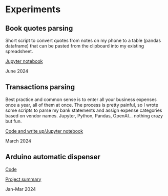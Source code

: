 # Experiments

## Book quotes parsing
Short script to convert quotes from notes on my phone to a table (pandas dataframe) that can be pasted from the clipboard into my existing spreadsheet. 

[Jupyter notebook](https://github.com/brovalex/public-experiments/blob/main/quotes-to-table.ipynb)

June 2024

## Transactions parsing
Best practice and common sense is to enter all your business expenses once a year, all of them at once. The process is pretty painful, so I wrote some scripts to parse my bank statements and assign expense categories based on vendor names. Jupyter, Python, Pandas, OpenAI... nothing crazy but fun.

[Code and write up/Jupyter notebook](https://github.com/brovalex/public-experiments/blob/main/parse-transactions-for-expense-tracking.md)

March 2024

## Arduino automatic dispenser
[Code](https://github.com/brovalex/public-experiments/blob/main/arduino-automatic-dispenser.ino)

[Project summary](https://alex.brovk.in/work/programmatic-arduino-auger/)

Jan-Mar 2024
